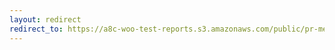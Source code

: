 ```yaml
---
layout: redirect
redirect_to: https://a8c-woo-test-reports.s3.amazonaws.com/public/pr-merge/39889/api/index.html
---
```

